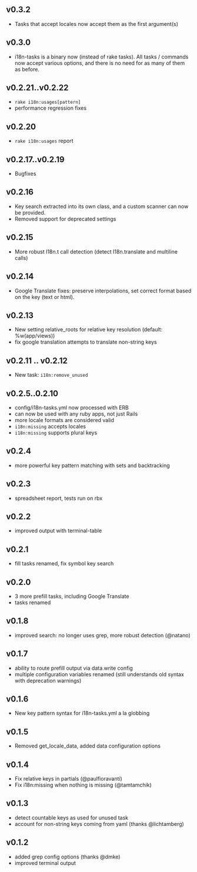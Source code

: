 ## v0.3.2

* Tasks that accept locales now accept them as the first argument(s)

## v0.3.0

* i18n-tasks is a binary now (instead of rake tasks). All tasks / commands now accept various options, and there is no need for as many of them as before.

## v0.2.21..v0.2.22

* `rake i18n:usages[pattern]`
* performance regression fixes

## v0.2.20

* `rake i18n:usages` report

## v0.2.17..v0.2.19

* Bugfixes

## v0.2.16

* Key search extracted into its own class, and a custom scanner can now be provided.
* Removed support for deprecated settings

## v0.2.15

* More robust I18n.t call detection (detect I18n.translate and multiline calls)

## v0.2.14

* Google Translate fixes: preserve interpolations, set correct format based on the key (text or html).

## v0.2.13

* New setting relative_roots for relative key resolution (default: %w(app/views))
* fix google translation attempts to translate non-string keys

## v0.2.11 .. v0.2.12

* New task: `i18n:remove_unused`

## v0.2.5..0.2.10

* config/i18n-tasks.yml now processed with ERB
* can now be used with any ruby apps, not just Rails
* more locale formats are considered valid 
* `i18n:missing` accepts locales
* `i18n:missing` supports plural keys

## v0.2.4

* more powerful key pattern matching with sets and backtracking 

## v0.2.3

* spreadsheet report, tests run on rbx 

## v0.2.2

* improved output with terminal-table 

## v0.2.1

* fill tasks renamed, fix symbol key search 

## v0.2.0

* 3 more prefill tasks, including Google Translate 
* tasks renamed

## v0.1.8

* improved search: no longer uses grep, more robust detection (@natano)

## v0.1.7

* ability to route prefill output via data.write config 
* multiple configuration variables renamed (still understands old syntax with deprecation warnings) 

## v0.1.6

* New key pattern syntax for i18n-tasks.yml a la globbing 

## v0.1.5

* Removed get_locale_data, added data configuration options 

## v0.1.4

* Fix relative keys in partials (@paulfioravanti)
* Fix i18n:missing when nothing is missing (@tamtamchik)

## v0.1.3

* detect countable keys as used for unused task 
* account for non-string keys coming from yaml (thanks @lichtamberg)

## v0.1.2

* added grep config options (thanks @dmke)
* improved terminal output 
